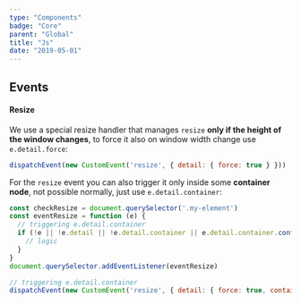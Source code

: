 ```yaml
---
type: "Components"
badge: "Core"
parent: "Global"
title: "Js"
date: "2019-05-01"
---
```


## Events

#### Resize

We use a special resize handler that manages `resize` **only if the height of the window changes**, to force it also on window width change use `e.detail.force`:

```js
dispatchEvent(new CustomEvent('resize', { detail: { force: true } }))
```

For the `resize` event you can also trigger it only inside some **container node**, not possible normally, just use `e.detail.container`:

```js
const checkResize = document.querySelector('.my-element')
const eventResize = function (e) {
  // triggering e.detail.container
  if (!e || !e.detail || !e.detail.container || e.detail.container.contains(checkResize)) {
    // logic
  }
}
document.querySelector.addEventListener(eventResize)

// triggering e.detail.container
dispatchEvent(new CustomEvent('resize', { detail: { force: true, container: document.querySelector('.my-container') } }))
```
